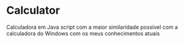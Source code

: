 # Calculator
Calculadora em Java script com a maior similaridade possível com a calculadora do Windows com os meus conhecimentos atuais

